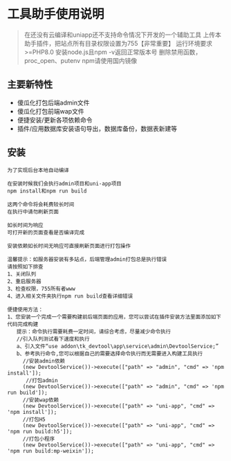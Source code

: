 工具助手使用说明
===============
> 在还没有云编译和uniapp还不支持命令情况下开发的一个辅助工具
> 上传本助手插件，把站点所有目录权限设置为755【非常重要】
> 运行环境要求>=PHP8.0
> 安装node.js且npm -v返回正常版本号
> 删除禁用函数，proc_open、putenv
> npm请使用国内镜像
## 主要新特性

* 傻瓜化打包后端admin文件
* 傻瓜化打包前端wap文件
* 便捷安装/更新各项依赖命令
* 插件/应用数据库安装语句导出，数据库备份，数据表新建等

## 安装

~~~
为了实现后台本地自动编译

在安装时候我们会执行admin项目和uni-app项目
npm install和npm run build

这两个命令将会耗费较长时间
在执行中请勿刷新页面

如长时间为响应
可打开新的页面查看是否编译完成

安装依赖如长时间无响应可直接刷新页面进行打包操作

温馨提示：如服务器安装有多站点，后端管理admin打包总是执行错误
请按照如下排查
1、关闭队列
2、重启服务器
3、检查权限，755所有者www
4、进入相关文件夹执行npm run build查看详细错误

便捷使用方法：
1、您安装一个完成一个需要构建前后端页面的应用，您可以尝试在插件安装方法里面添加如下代码完成构建
   提示：命令执行需要耗费一定时间，请综合考虑，尽量减少命令执行
   //引入队列测试看下速度和执行
   a、引入文件“use addon\tk_devtool\app\service\admin\DevtoolService;”
   b、参考执行命令,您可以根据自己的需要选择命令执行而无需要进入构建工具执行
     //安装admin依赖
     (new DevtoolService())->execute(["path" => "admin", "cmd" => 'npm install']);
      //打包admin
     (new DevtoolService())->execute(["path" => "admin", "cmd" => 'npm run build']);
     //安装wap依赖
     (new DevtoolService())->execute(["path" => "uni-app", "cmd" => 'npm install']);
     //打包H5
     (new DevtoolService())->execute(["path" => "uni-app", "cmd" => 'npm run build:h5']);
     //打包小程序
     (new DevtoolService())->execute(["path" => "uni-app", "cmd" => 'npm run build:mp-weixin']);